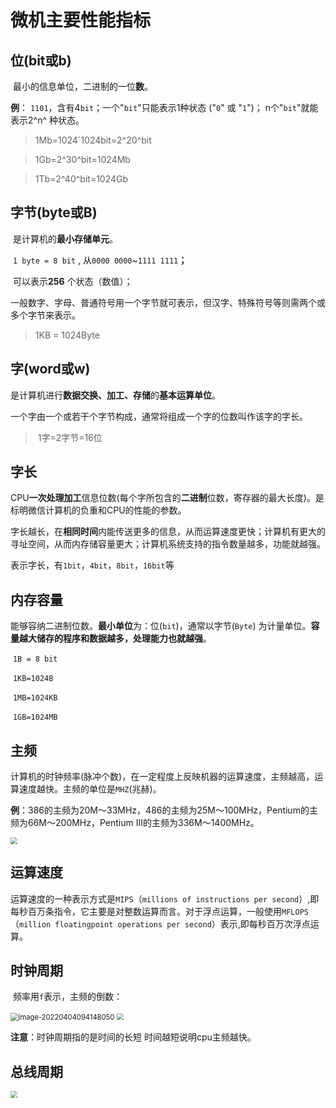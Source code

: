# 微机主要性能指标

## 位(bit或b)

​	最小的信息单位，二进制的一位**数**。

**例**：
​	`1101`，含有4`bit`；一个"`bit`"只能表示1种状态 ("`0`" 或 "`1`")；
​	 n个"`bit`"就能表示2^n^ 种状态。

> 1Mb=1024´1024bit=2^20^bit

> 1Gb=2^30^bit=1024Mb

> 1Tb=2^40^bit=1024Gb

## 字节(byte或B)

​	是计算机的**最小存储单元**。

​    `1 byte = 8 bit` , 从`0000 0000`~`1111 1111`**；**

​    可以表示**256** 个状态（数值）；

​    一般数字、字母、普通符号用一个字节就可表示，但汉字、特殊符号等则需两个或多个字节来表示。

> 1KB = 1024Byte

## 字(word或w)

​	是计算机进行**数据交换、加工、存储**的**基本运算单位**。

​	一个字由一个或若干个字节构成，通常将组成一个字的位数叫作该字的字长。

> ​	1字=2字节=16位

## 字长

CPU**一次处理加工**信息位数(每个字所包含的**二进制**位数，寄存器的最大长度)。是标明微信计算机的负重和CPU的性能的参数。

​       字长越长，在**相同时间**内能传送更多的信息，从而运算速度更快；计算机有更大的寻址空间，从而内存储容量更大；计算机系统支持的指令数量越多，功能就越强。

​	表示字长，有`1bit`，`4bit`，`8bit`，`16bit`等

## 内存容量

​	能够容纳二进制位数。**最小单位**为：位(`bit`)，通常以字节(`Byte`) 为计量单位。**容量越大储存的程序和数据越多，处理能力也就越强**。

​	 `1B = 8 bit`

​	 `1KB=1024B`

​	 `1MB=1024KB`

​	 `1GB=1024MB`

## 主频

​	计算机的时钟频率(脉冲个数)，在一定程度上反映机器的运算速度，主频越高，运算速度越快。
​    主频的单位是`MHZ`(兆赫)。

**例**：386的主频为20M～33MHz，486的主频为25M～100MHz，Pentium的主频为66M～200MHz，Pentium Ⅲ的主频为336M～1400MHz。

<img src="https://cdn.jsdelivr.net/gh/letengzz/Two-C/img/PM/First/%E4%B8%BB%E9%A2%91%E6%8D%A2%E7%AE%97.png" style="zoom:67%;" >

## 运算速度

​	运算速度的一种表示方式是`MIPS`（`millions of instructions per second`）,即每秒百万条指令，它主要是对整数运算而言。对于浮点运算，一般使用`MFLOPS`（`million floatingpoint operations per second`）表示,即每秒百万次浮点运算。


## 时钟周期

​	频率用`f`表示，主频的倒数：

<img src="D:/Data/typora/photo/image-20220404094148050.png" alt="image-20220404094148050" style="zoom: 80%;" />

<img src="https://cdn.jsdelivr.net/gh/letengzz/Two-C/img/PM/First/%E6%97%B6%E9%92%9F%E5%91%A8%E6%9C%9F%E6%8D%A2%E7%AE%97.png" style="zoom:67%;" >

**注意**：时钟周期指的是时间的长短  时间越短说明cpu主频越快。

## 总线周期

<img src="https://cdn.jsdelivr.net/gh/letengzz/Two-C/img/PM/First/%E5%9F%BA%E6%9C%AC%E6%80%BB%E7%BA%BF%E5%91%A8%E6%9C%9F.png" style="zoom:67%;" >

